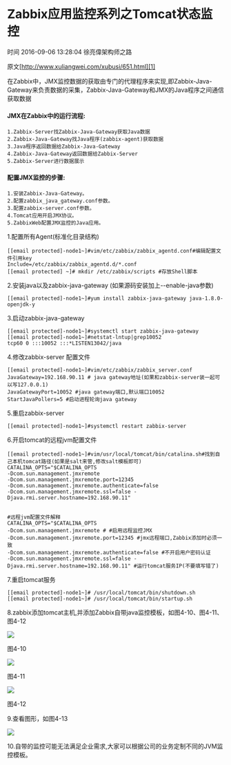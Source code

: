 # Zabbix应用监控系列之Tomcat状态监控

 时间 2016-09-06 13:28:04  徐亮偉架构师之路

原文[http://www.xuliangwei.com/xubusi/651.html][1]


在Zabbix中，JMX监控数据的获取由专门的代理程序来实现,即Zabbix-Java-Gateway来负责数据的采集，Zabbix-Java-Gateway和JMX的Java程序之间通信获取数据

#### JMX在Zabbix中的运行流程:

    1.Zabbix-Server找Zabbix-Java-Gateway获取Java数据
    2.Zabbix-Java-Gateway找Java程序(zabbix-agent)获取数据
    3.Java程序返回数据给Zabbix-Java-Gateway
    4.Zabbix-Java-Gateway返回数据给Zabbix-Server
    5.Zabbix-Server进行数据展示

#### 配置JMX监控的步骤:

    1.安装Zabbix-Java-Gateway。
    2.配置zabbix_java_gateway.conf参数。
    3.配置zabbix-server.conf参数。
    4.Tomcat应用开启JMX协议。
    5.ZabbixWeb配置JMX监控的Java应用。

1.配置所有Agent(标准化目录结构)

    [[email protected]-node1~]#vim/etc/zabbix/zabbix_agentd.conf#编辑配置文件引用key
    Include=/etc/zabbix/zabbix_agentd.d/*.conf
    [[email protected] ~]# mkdir /etc/zabbix/scripts #存放Shell脚本

2.安装java以及zabbix-java-gateway (如果源码安装加上--enable-java参数)

    [[email protected]-node1~]#yum install zabbix-java-gateway java-1.8.0-openjdk-y

3.启动zabbix-java-gateway

    [[email protected]-node1~]#systemctl start zabbix-java-gateway
    [[email protected]-node1~]#netstat-lntup|grep10052
    tcp60 0 :::10052 :::*LISTEN13042/java

4.修改zabbix-server 配置文件

    [[email protected]-node1~]#vim/etc/zabbix/zabbix_server.conf
    JavaGateway=192.168.90.11 # java gateway地址(如果和zabbix-server装一起可以写127.0.0.1)
    JavaGatewayPort=10052 #java gateway端口,默认端口10052
    StartJavaPollers=5 #启动进程轮询java gateway

5.重启zabbix-server

    [[email protected]-node1~]#systemctl restart zabbix-server

6.开启tomcat的远程jvm配置文件

    [[email protected]-node1~]#vim/usr/local/tomcat/bin/catalina.sh#找到自己本机tomcat路径(如果是salt来管,修改salt模板即可)
    CATALINA_OPTS="$CATALINA_OPTS
    -Dcom.sun.management.jmxremote
    -Dcom.sun.management.jmxremote.port=12345
    -Dcom.sun.management.jmxremote.authenticate=false
    -Dcom.sun.management.jmxremote.ssl=false -Djava.rmi.server.hostname=192.168.90.11"
    
    
    #远程jvm配置文件解释
    CATALINA_OPTS="$CATALINA_OPTS
    -Dcom.sun.management.jmxremote # #启用远程监控JMX
    -Dcom.sun.management.jmxremote.port=12345 #jmx远程端口,Zabbix添加时必须一致
    -Dcom.sun.management.jmxremote.authenticate=false #不开启用户密码认证
    -Dcom.sun.management.jmxremote.ssl=false -Djava.rmi.server.hostname=192.168.90.11" #运行tomcat服务IP(不要填写错了)

7.重启tomcat服务

    [[email protected]-node1~]# /usr/local/tomcat/bin/shutdown.sh
    [[email protected]-node1~]# /usr/local/tomcat/bin/startup.sh

8.zabbix添加tomcat主机,并添加Zabbix自带java监控模板，如图4-10、图4-11、图4-12

![][4]

图4-10

![][5]

图4-11

![][6]

图4-12

9.查看图形，如图4-13

![][7]

10.自带的监控可能无法满足企业需求,大家可以根据公司的业务定制不同的JVM监控模板。


[1]: http://www.xuliangwei.com/xubusi/651.html
[4]: ../img/4-10.png
[5]: ../img/4-11.png
[6]: ../img/4-12.png
[7]: ../img/4-13.png